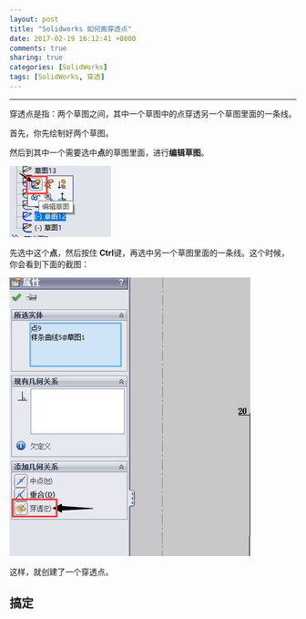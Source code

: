 ```yaml
---
layout: post
title: "Solidworks 如何画穿透点"
date: 2017-02-19 16:12:41 +0800
comments: true
sharing: true
categories: [SolidWorks]
tags: [SolidWorks, 穿透]
---
```



----------

穿透点是指：两个草图之间，其中一个草图中的点穿透另一个草图里面的一条线。

首先，你先绘制好两个草图。

然后到其中一个需要选中**点**的草图里面，进行**编辑草图**。

![Alt text](/images/2017-2-19-SolidWorks-how-to-draw-through-points/1487425230483.png)

先选中这个**点**，然后按住 **Ctrl**键，再选中另一个草图里面的一条线。这个时候，你会看到下面的截图：

![Alt text](/images/2017-2-19-SolidWorks-how-to-draw-through-points/1487425470489.png)

这样，就创建了一个穿透点。

## 搞定



